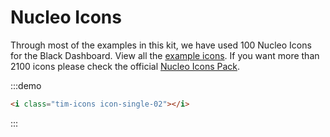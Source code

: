 # Nucleo Icons


<p>Through most of the examples in this kit, we have used 100 Nucleo Icons for the Black Dashboard. View all the
<a href="https://demos.AUTO.com/vue-black-app/#/icons">example icons</a>. If you want more than 2100 icons please check the official
<a href="https://nucleoapp.com/?ref=1712">Nucleo Icons Pack</a>.</p>

:::demo
```html
<i class="tim-icons icon-single-02"></i>
```
:::
